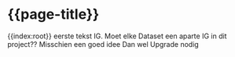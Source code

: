 # {{page-title}} 
{{index:root}}
eerste tekst IG. Moet elke Dataset een aparte IG in dit project??
Misschien een goed idee
Dan wel Upgrade nodig